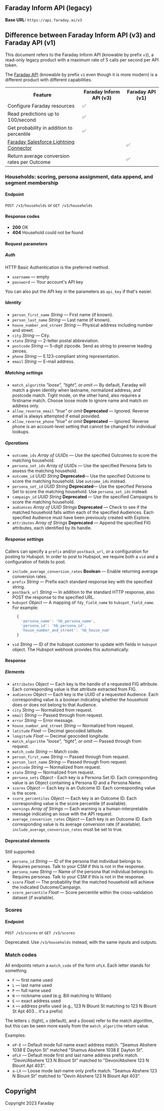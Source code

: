 ## Faraday Inform API (legacy)

**Base URL:** `https://api.faraday.ai/v3`

## Difference between Faraday Inform API (v3) and Faraday API (v1)

This document refers to the Faraday Inform API (knowable by prefix `v3`), a read-only legacy product with a maximum rate of 5 calls per second per API token.

The [Faraday API](https://faraday.ai/developers/reference) (knowable by prefix `v1` even though it is more modern) is a different product with different capabilities.

<table>
<tr>
<th>Feature</th>
<th>Faraday Inform API (v3)</th>
<th>Faraday API (v1)</th>
</tr>
<tr>
<td>Configure Faraday resources</td>
<td>✅</td>
<td></td>
</tr>
<tr>
<td>Read predictions up to 100/second</td>
<td>✅</td>
<td></td>
</tr>
<tr>
<td>Get probability in addition to percentile</td>
<td>✅</td>
<td></td>
</tr>
<tr>
<td><a href="https://docs.google.com/document/d/1nThkUeqJROPjJEs8E9zy4vnzRajLQIV66SiHmujT-z0/edit#heading=h.7k6rycn881a">Faraday Salesforce Lightning Connector</a></td>
<td></td>
<td>✅</td>
</tr>
<tr>
<td>Return average conversion rates per Outcome</td>
<td></td>
<td>✅</td>
</tr>
</table>

### Households: scoring, persona assignment, data append, and segment membership

#### Endpoint

`POST /v3/households` or `GET /v3/households`

#### Response codes

- **200** OK
- **404** Household could not be found

#### Request parameters

##### Auth

HTTP Basic Authentication is the preferred method.

- `username` — empty
- `password` — Your account's API key

You can also put the API key in the parameters as `api_key` if that's easier.

##### Identity

- `person_first_name` _String_ — First name (if known).
- `person_last_name` _String_ — Last name (if known).
- `house_number_and_street` _String_ — Physical address including number and street.
- `city` _String_ — City.
- `state` _String_ — 2-letter postal abbreviation.
- `postcode` _String_ — 5-digit zipcode. Send as string to preserve leading zeroes.
- `phone` _String_ — E.123-compliant string representation.
- `email` _String_ — E-mail address.

##### Matching settings

- `match_algorithm` _"loose", "tight", or omit_ — By default, Faraday will match a given identity when lastname, normalized address, and postcode match. Tight mode, on the other hand, also requires a firstname match. Choose loose mode to ignore name and match on address only.
- `allow_reverse_email` _"true" or omit_ **Deprecated** — Ignored. Reverse email is always attempted if email provided.
- `allow_reverse_phone` _"true" or omit_ **Deprecated** — Ignored. Reverse phone is an account-level setting that cannot be changed for individual lookups.

##### Operations

- `outcome_ids` _Array of UUIDs_ — Use the specified Outcomes to score the matching household.
- `persona_set_ids` _Array of UUIDs_ — Use the specified Persona Sets to assess the matching household.
- `outcome_id` _UUID String_ **Deprecated**— Use the specified Outcome to score the matching household. Use `outcome_ids` instead.
- `persona_set_id` _UUID String_ **Deprecated**— Use the specified Persona Set to score the matching household. Use `persona_set_ids` instead.
- `campaign_id` _UUID String_ **Deprecated** — Use the specified Campaigns to score the matching household.
- `audiences` _Array of UUID Strings_ **Deprecated** — Check to see if the matched household falls within each of the specified Audiences. Each specified Audience must have been previously created with Explore.
- `attributes` _Array of Strings_ **Deprecated** — Append the specified FIG attributes, each identified by its handle.

##### Response settings

Callers can specify a `prefix` and/or `postback_url`, _or_ a configuration for posting to Hubspot. In order to post to Hubspot, we require both a `vid` and a configuration of fields to post.

- `include_average_conversion_rates` **Boolean** — Enable returning average conversion rates.
- `prefix` _String_ — Prefix each standard response key with the specified string.
- `postback_url` _String_ — In addition to the standard HTTP response, also POST the response to the specified URL.
- `hubspot` _Object_ — A mapping of `fdy_field_name` to `hubspot_field_name`. For example:
  ```js
    {
      'persona_name': 'hb_persona_name',
      'persona_id': 'hb_persona_id',
      'house_number_and_street': 'hb_house_num'
    }
  ```
- `vid` _String_ — ID of the hubspot customer to update with fields in `hubspot` object. The Hubspot webhook provides this automatically.

#### Response

##### Elements

- `attributes` _Object_ — Each key is the handle of a requested FIG attribute. Each corresponding value is that attribute extracted from FIG.
- `audiences` _Object_ — Each key is the UUID of a requested Audience. Each corresponding value is a boolean indicating whether the household does or does not belong to that Audience.
- `city` _String_ — Normalized from request.
- `email` _String_ — Passed through from request.
- `error` _String_ — Error message.
- `house_number_and_street` _String_ — Normalized from request.
- `latitude` _Float_ — Decimal geocoded latitude.
- `longitude` _Float_ — Decimal geocoded longitude.
- `match_algorithm` _"loose", "tight", or omit_ — Passed through from request.
- `match_code` _String_ — Match code.
- `person_first_name` _String_ — Passed through from request.
- `person_last_name` _String_ — Passed through from request.
- `postcode` _String_ — Normalized from request.
- `state` _String_ — Normalized from request.
- `persona_sets` _Object_ - Each key is a Persona Set ID. Each corresponding value is an Object containing a Persona ID and a Persona Name.
- `scores` _Object_ — Each key is an Outcome ID. Each corresponding value is the score.
- `score_percentiles` _Object_ — Each key is an Outcome ID. Each corresponding value is the score percentile (if available).
- `warnings` _Array of Strings_ — Each warning is a human-interpretable message indicating an issue with the API request.
- `average_conversion_rates` _Object_ — Each key is an Outcome ID. Each corresponding value is its average conversion rate (if available). `include_average_conversion_rates` must be set to true.

#### Deprecated elements

Still supported.

- `persona_id` _String_ — ID of the persona that individual belongs to. Requires personas. Talk to your CSM if this is not in the response.
- `persona_name` _String_ — Name of the persona that individual belongs to. Requires personas. Talk to your CSM if this is not in the response.
- `score` _Float_ — The probability that the matched household will achieve the indicated Outcome/Campaign.
- `score_percentile` _Float_ — Score percentile within the cross-validation dataset (if available).

### Scores

#### Endpoint

`POST /v3/scores` or `GET /v3/scores`

Deprecated. Use `/v3/households` instead, with the same inputs and outputs.

### Match codes

All endpoints return a `match_code` of the form `oFLX`. Each letter stands for something.

- `F` — first name used
- `L` — last name used
- `P` — full name used
- `N` — nickname used (e.g. Bill matching to William)
- `E` — exact address used
- `X` — address prefix used (e.g., 123 N Blount St matching to 123 N Blount St Apt 403... it's a prefix)

The letters `i` (tight), `o` (default), and `a` (loose) refer to the match algorithm, but this can be seen more easily from the `match_algorithm` return value.

Examples:

- `oP-E` — Default mode full name exact address match. "Seamus Abshere 1038 E Dayton St" matched "Shamus Abshere 1038 E Dayton St".
- `oFLX` — Default mode first and last name address prefix match. "Devin/Abshere 123 N Blount St" matched to "Devon/Abshere 123 N Blount Apt 403".
- `a-LX` — Loose mode last-name only prefix match. "Seamus Abshere 123 N Blount St" matched to "Devin Abshere 123 N Blount Apt 403".

## Copyright

Copyright 2023 Faraday
